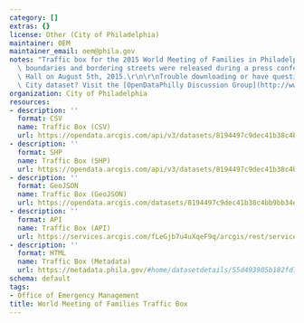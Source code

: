 ```yaml
---
category: []
extras: {}
license: Other (City of Philadelphia)
maintainer: OEM
maintainer_email: oem@phila.gov
notes: "Traffic box for the 2015 World Meeting of Families in Philadelphia, PA.  The\
  \ boundaries and bordering streets were released during a press conference at City\
  \ Hall on August 5th, 2015.\r\n\r\nTrouble downloading or have questions about this\
  \ City dataset? Visit the [OpenDataPhilly Discussion Group](http://www.phila.gov/data/discuss/)"
organization: City of Philadelphia
resources:
- description: ''
  format: CSV
  name: Traffic Box (CSV)
  url: https://opendata.arcgis.com/api/v3/datasets/8194497c9dec41b38c4bb9bb34ea52ff_0/downloads/data?format=csv&spatialRefId=4326
- description: ''
  format: SHP
  name: Traffic Box (SHP)
  url: https://opendata.arcgis.com/api/v3/datasets/8194497c9dec41b38c4bb9bb34ea52ff_0/downloads/data?format=shp&spatialRefId=4326
- description: ''
  format: GeoJSON
  name: Traffic Box (GeoJSON)
  url: https://opendata.arcgis.com/datasets/8194497c9dec41b38c4bb9bb34ea52ff_0.geojson
- description: ''
  format: API
  name: Traffic Box (API)
  url: https://services.arcgis.com/fLeGjb7u4uXqeF9q/arcgis/rest/services/WMoF_TrafficBox/FeatureServer/0/query?outFields=*&where=1%3D1
- description: ''
  format: HTML
  name: Traffic Box (Metadata)
  url: https://metadata.phila.gov/#home/datasetdetails/55d493905b182fd73e3b0428/representationdetails/55d494ecbdffa7cf3e3899a6/
schema: default
tags:
- Office of Emergency Management
title: World Meeting of Families Traffic Box
---
```

